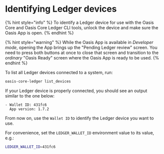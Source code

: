 # Identifying Ledger devices

{% hint style="info" %}
To identify a Ledger device for use with the Oasis Core and Oasis Core Ledger
CLI tools, unlock the device and make sure the Oasis App is open.
{% endhint %}

{% hint style="warning" %}
While the Oasis App is available in _Developer mode_, opening the App brings
up the "Pending Ledger review" screen.
You need to press both buttons at once to close that screen and transition to
the _ordinary_ "Oasis Ready" screen where the Oasis App is ready to be used.
{% endhint %}

To list all Ledger devices connected to a system, run:

```bash
oasis-core-ledger list_devices
```

If your Ledger device is properly connected, you should see an output similar to
the one below:

```text
- Wallet ID: 431fc6
  App version: 1.7.2
```

From now on, use the `Wallet ID` to identify the Ledger device you want to use.

For convenience, set the `LEDGER_WALLET_ID` environment value to its value,
e.g.:

```bash
LEDGER_WALLET_ID=431fc6
```
